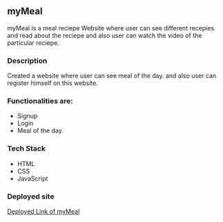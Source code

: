  ## myMeal
 
myMeal is a meal reciepe Website where user can see different recepies and read about the reciepe and also user can watch the video of the particular reciepe.

### Description

Created a website where user can see meal of the day. and also user can register himself on this website. 

### Functionalities are:

* Signup
* Login 
* Meal of the day.

### Tech Stack

* HTML
* CSS
* JavaScript





### Deployed site

[Deployed Link of myMeal](https://velvety-klepon-2624b5.netlify.app/)
